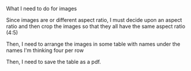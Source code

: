 
What I need to do for images

Since images are or different aspect ratio, I must decide upon an aspect ratio 
and then crop the images so that they all have the same aspect ratio (4:5)

Then, I need to arrange the images in some table with names under the names 
I'm thinking four per row

Then, I need to save the table as a pdf.

